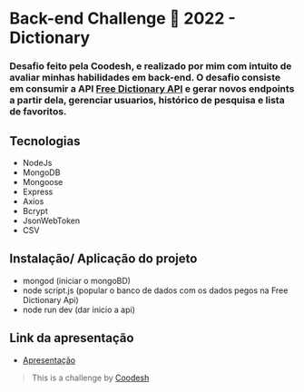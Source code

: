 # Back-end Challenge 🏅 2022 - Dictionary

### Desafio feito pela Coodesh, e realizado por mim com intuito de avaliar minhas habilidades em back-end. O desafio consiste em consumir a API [Free Dictionary API](https://dictionaryapi.dev/) e gerar novos endpoints a partir dela, gerenciar usuarios, histórico de pesquisa e lista de favoritos.

## Tecnologias
- NodeJs
- MongoDB
- Mongoose
- Express
- Axios
- Bcrypt
- JsonWebToken
- CSV

## Instalação/ Aplicação do projeto
- mongod (iniciar o mongoBD)
- node script.js (popular o banco de dados com os dados pegos na Free Dictionary Api)
- node run dev (dar inicio a api)

## Link da apresentação
- [Apresentação](https://www.loom.com/share/9e3e5ac3cad74804af627d07e0d6b334)

>  This is a challenge by [Coodesh](https://coodesh.com/)
